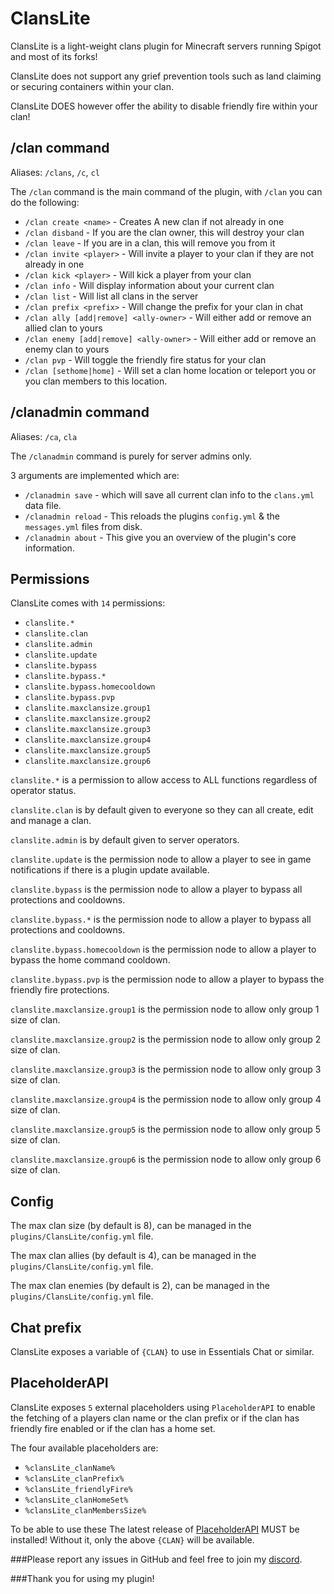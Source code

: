 # ClansLite
ClansLite is a light-weight clans plugin for Minecraft servers running Spigot and most of its forks!

ClansLite does not support any grief prevention tools such as land claiming or securing containers within your clan.

ClansLite DOES however offer the ability to disable friendly fire within your clan!

## /clan command
Aliases: `/clans`, `/c`, `cl`  
  
The `/clan` command is the main command of the plugin, with `/clan` you can do the following:
* `/clan create <name>` - Creates A new clan if not already in one
* `/clan disband` - If you are the clan owner, this will destroy your clan
* `/clan leave` - If you are in a clan, this will remove you from it
* `/clan invite <player>` - Will invite a player to your clan if they are not already in one
* `/clan kick <player>` - Will kick a player from your clan
* `/clan info` - Will display information about your current clan
* `/clan list` - Will list all clans in the server
* `/clan prefix <prefix>` - Will change the prefix for your clan in chat
* `/clan ally [add|remove] <ally-owner>` - Will either add or remove an allied clan to yours
* `/clan enemy [add|remove] <ally-owner>` - Will either add or remove an enemy clan to yours
* `/clan pvp` - Will toggle the friendly fire status for your clan
* `/clan [sethome|home]` - Will set a clan home location or teleport you or you clan members to this location.

## /clanadmin command
Aliases: `/ca`, `cla`

The `/clanadmin` command is purely for server admins only. 

3 arguments are implemented which are: 
* `/clanadmin save` - which will save all current clan info to the `clans.yml` data file.  
* `/clanadmin reload` - This reloads the plugins `config.yml` & the `messages.yml` files from disk.
* `/clanadmin about` - This give you an overview of the plugin's core information.

## Permissions
ClansLite comes with `14` permissions:
* `clanslite.*`
* `clanslite.clan`
* `clanslite.admin`
* `clanslite.update`
* `clanslite.bypass`
* `clanslite.bypass.*`
* `clanslite.bypass.homecooldown`
* `clanslite.bypass.pvp`
* `clanslite.maxclansize.group1`
* `clanslite.maxclansize.group2`
* `clanslite.maxclansize.group3`
* `clanslite.maxclansize.group4`
* `clanslite.maxclansize.group5`
* `clanslite.maxclansize.group6`

`clanslite.*` is a permission to allow access to ALL functions regardless of operator status.

`clanslite.clan` is by default given to everyone so they can all create, edit and manage a clan.  

`clanslite.admin` is by default given to server operators.

`clanslite.update` is the permission node to allow a player to see in game notifications if there is a plugin update available.

`clanslite.bypass` is the permission node to allow a player to bypass all protections and cooldowns.

`clanslite.bypass.*` is the permission node to allow a player to bypass all protections and cooldowns.

`clanslite.bypass.homecooldown` is the permission node to allow a player to bypass the home command cooldown.

`clanslite.bypass.pvp` is the permission node to allow a player to bypass the friendly fire protections.

`clanslite.maxclansize.group1` is the permission node to allow only group 1 size of clan.

`clanslite.maxclansize.group2` is the permission node to allow only group 2 size of clan.

`clanslite.maxclansize.group3` is the permission node to allow only group 3 size of clan.

`clanslite.maxclansize.group4` is the permission node to allow only group 4 size of clan.

`clanslite.maxclansize.group5` is the permission node to allow only group 5 size of clan.

`clanslite.maxclansize.group6` is the permission node to allow only group 6 size of clan.

## Config
The max clan size (by default is 8), can be managed in the `plugins/ClansLite/config.yml` file.

The max clan allies (by default is 4), can be managed in the `plugins/ClansLite/config.yml` file.

The max clan enemies (by default is 2), can be managed in the `plugins/ClansLite/config.yml` file.

## Chat prefix
ClansLite exposes a variable of `{CLAN}` to use in Essentials Chat or similar.

## PlaceholderAPI
ClansLite exposes `5` external placeholders using `PlaceholderAPI` to enable the fetching of a players clan name or the clan prefix or if the clan has friendly fire enabled or if the clan has a home set.

The four available placeholders are:
* `%clansLite_clanName%`
* `%clansLite_clanPrefix%`
* `%clansLite_friendlyFire%`
* `%clansLite_clanHomeSet%`
* `%clansLite_clanMembersSize%`

To be able to use these The latest release of [PlaceholderAPI](https://www.spigotmc.org/resources/placeholderapi.6245/) MUST be installed!  Without it, only the above `{CLAN}` will be available.

###Please report any issues in GitHub and feel free to join my [discord](https://discord.gg/ZECTYBw5qr).

###Thank you for using my plugin!
